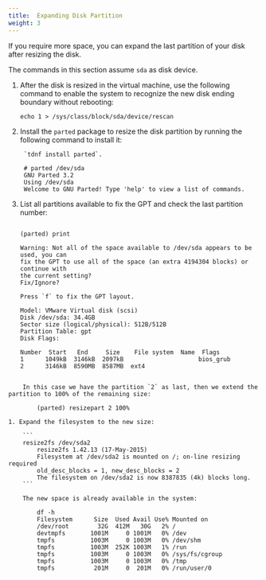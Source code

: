 ```yaml
---
title:  Expanding Disk Partition
weight: 3
---
```


If you require more space, you can expand the last partition of your disk after resizing the disk. 

The commands in this section assume `sda` as disk device.

1. After the disk is resized in the virtual machine, use the following command to enable the system to recognize the new disk ending boundary without rebooting:
    
    ```
    echo 1 > /sys/class/block/sda/device/rescan
    ```

1. Install the `parted` package to resize the disk partition by running the following command to install it:
      
   ```
    `tdnf install parted`.
   
   	# parted /dev/sda
   	GNU Parted 3.2
   	Using /dev/sda
   	Welcome to GNU Parted! Type 'help' to view a list of commands.
   ```

1. List all partitions available to fix the GPT and check the last partition number:

    ```
   
   (parted) print
   
   	Warning: Not all of the space available to /dev/sda appears to be used, you can
   	fix the GPT to use all of the space (an extra 4194304 blocks) or continue with
   	the current setting? 
   	Fix/Ignore?
   
   Press `f` to fix the GPT layout.
   
   	Model: VMware Virtual disk (scsi)
   	Disk /dev/sda: 34.4GB
   	Sector size (logical/physical): 512B/512B
   	Partition Table: gpt
   	Disk Flags: 
   
   	Number  Start   End     Size    File system  Name  Flags
   	1      1049kB  3146kB  2097kB                     bios_grub
   	2      3146kB  8590MB  8587MB  ext4
   
   ```
```

    In this case we have the partition `2` as last, then we extend the partition to 100% of the remaining size:
    
    	(parted) resizepart 2 100%

1. Expand the filesystem to the new size:
	
    ```
    resize2fs /dev/sda2
    	resize2fs 1.42.13 (17-May-2015)
    	Filesystem at /dev/sda2 is mounted on /; on-line resizing required
    	old_desc_blocks = 1, new_desc_blocks = 2
    	The filesystem on /dev/sda2 is now 8387835 (4k) blocks long.
    ```

    The new space is already available in the system:
    
    	df -h
    	Filesystem      Size  Used Avail Use% Mounted on
    	/dev/root        32G  412M   30G   2% /
    	devtmpfs       1001M     0 1001M   0% /dev
    	tmpfs          1003M     0 1003M   0% /dev/shm
    	tmpfs          1003M  252K 1003M   1% /run
    	tmpfs          1003M     0 1003M   0% /sys/fs/cgroup
    	tmpfs          1003M     0 1003M   0% /tmp
    	tmpfs           201M     0  201M   0% /run/user/0